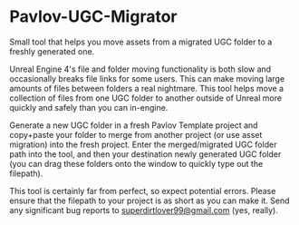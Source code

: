 # Pavlov-UGC-Migrator
Small tool that helps you move assets from a migrated UGC folder to a freshly generated one.

Unreal Engine 4's file and folder moving functionality is both slow and occasionally breaks file links for some users. This can make moving large amounts of files between folders a real nightmare. This tool helps move a collection of files from one UGC folder to another outside of Unreal more quickly and safely than you can in-engine.

Generate a new UGC folder in a fresh Pavlov Template project and copy+paste your folder to merge from another project (or use asset migration) into the fresh project. Enter the merged/migrated UGC folder path into the tool, and then your destination newly generated UGC folder (you can drag these folders onto the window to quickly type out the filepath).

This tool is certainly far from perfect, so expect potential errors. Please ensure that the filepath to your project is as short as you can make it. Send any significant bug reports to superdirtlover99@gmail.com (yes, really).
